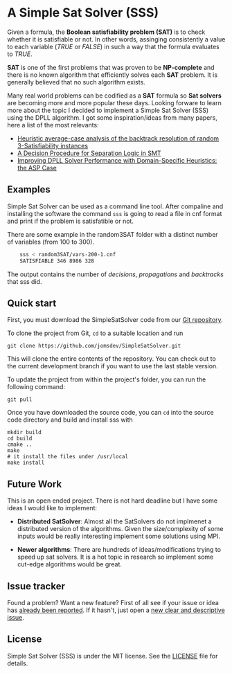 # A Simple Sat Solver (SSS)

Given a formula, the **Boolean satisfiability problem (SAT)** is to check whether it is satisfiable or not. In other words, assinging
consistently a value to each variable  (*TRUE* or *FALSE*) in such a way that the formula evaluates to *TRUE*.

**SAT** is one of the first problems that was proven to be **NP-complete** and 
there is no known algorithm that efficiently solves each **SAT** problem. It is generally believed that no such algorithm exists.

Many real world problems can be codified as a **SAT** formula so **Sat solvers** are becoming more and more popular these days. Looking
forware to learn more about the topic I decided to implement a Simple Sat Solver (SSS) using the DPLL algorithm. I got some inspiration/ideas 
from many papers, here a list of the most relevants:

- [Heuristic average-case analysis of the
backtrack resolution of random 3-Satisfiability
instances](https://arxiv.org/pdf/cs/0401011.pdf)
- [A Decision Procedure for Separation Logic in SMT](https://arxiv.org/pdf/1603.06844.pdf)
- [Improving DPLL Solver Performance with
Domain-Specific Heuristics: the ASP Case](https://arxiv.org/pdf/1102.2125.pdf)


## Examples

Simple Sat Solver can be used as a command line tool. After compaline and installing the software the command `sss` is going to read
a file in cnf format and print if the problem is satisfatible or not. 

There are some example in the random3SAT folder with a distinct number of variables (from 100 to 300).

```bash
    sss < random3SAT/vars-200-1.cnf
    SATISFIABLE 346 8986 328
```

The output contains the number of *decisions*, *propagations* and *backtracks* that sss did.

## Quick start

First, you must download the SimpleSatSolver code from our [Git repository](https://github.com/jomsdev/SimpleSatSolver).

To clone the project from Git, `cd` to a suitable location and run
```
git clone https://github.com/jomsdev/SimpleSatSolver.git
```

This will clone the entire contents of the repository. You can check out to the current development branch
if you want to use the last stable version.

To update the project from within the project's folder, you can run the following command:
```
git pull
```

Once you have downloaded the source code, you can `cd` into the source code directory and build and install sss with
```
mkdir build
cd build
cmake ..
make
# it install the files under /usr/local
make install
```


## Future Work

This is an open ended project. There is not hard deadline but I have some ideas I would like to implement:

- **Distributed SatSolver**: Almost all the SatSolvers do not implmenet a distributed version of the algorithms. Given the size/complexity of some inputs would be really interesting implement some solutions using MPI. 

- **Newer algorithms**: There are hundreds of ideas/modifications trying to speed up sat solvers. It is a hot topic in research so implement some cut-edge algorithms would be great.

## Issue tracker

Found a problem? Want a new feature? First of all see if your issue or idea has [already been reported](../../issues).
If it hasn't, just open a [new clear and descriptive issue](../../issues/new).


## License

Simple Sat Solver (SSS) is under the MIT license. See the [LICENSE](https://github.com/jomsdev/SimpleSatSolver/blob/master/LICENSE) file for details.
